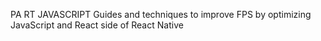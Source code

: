 PA RT
JAVASCRIPT
Guides and techniques to improve 
FPS by optimizing JavaScript and 
React side of React Native